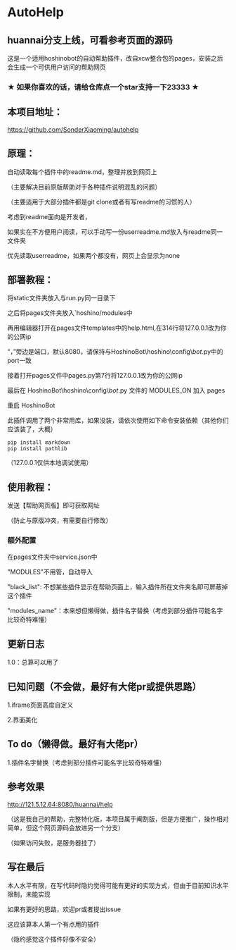 # AutoHelp

## huannai分支上线，可看参考页面的源码

这是一个适用hoshinobot的自动帮助插件，改自xcw整合包的pages，安装之后会生成一个可供用户访问的帮助网页

### ★ 如果你喜欢的话，请给仓库点一个star支持一下23333 ★

## 本项目地址：

https://github.com/SonderXiaoming/autohelp

## 原理：

自动读取每个插件中的readme.md，整理并放到网页上

（主要解决目前原版帮助对于各种插件说明混乱的问题）

（主要适用于大部分插件都是git clone或者有写readme的习惯的人）

考虑到readme面向是开发者，

如果实在不方便用户阅读，可以手动写一份userreadme.md放入与readme同一文件夹

优先读取userreadme，如果两个都没有，网页上会显示为none

## 部署教程：

 将static文件夹放入与run.py同一目录下

之后将pages文件夹放入`hoshino/modules中

再用编辑器打开在pages文件templates中的help.html,在314行将127.0.0.1改为你的公网ip

“，”旁边是端口，默认8080，请保持与HoshinoBot\hoshino\config\\_*bot*_.py中的port一致

接着打开pages文件中pages.py第7行将127.0.0.1改为你的公网ip

最后在 HoshinoBot\hoshino\config\\_*bot*_.py 文件的 MODULES_ON 加入 pages

重启 HoshinoBot

此插件调用了两个非常用库，如果没装，请依次使用如下命令安装依赖（其他你们应该装了，大概）

```
pip install markdown
pip install pathlib
```

（127.0.0.1仅供本地调试使用）

## 使用教程：

发送【帮助网页版】即可获取网址

（防止与原版冲突，有需要自行修改）

### 额外配置

在pages文件夹中service.json中

"MODULES"不用管，自动导入

"black_list":	不想某些插件显示在帮助页面上，输入插件所在文件夹名即可屏蔽掉这个插件

"modules_name"：本来想但懒得做，插件名字替换（考虑到部分插件可能名字比较奇特难懂）

## 更新日志

1.0：总算可以用了

## 已知问题（不会做，最好有大佬pr或提供思路）

1.iframe页面高度自定义

2.界面美化

## To do（懒得做。最好有大佬pr）

1.插件名字替换（考虑到部分插件可能名字比较奇特难懂）

## 参考效果

http://121.5.12.64:8080/huannai/help

（这是我自己的帮助，完整特化版，本项目属于阉割版，但是方便推广，操作相对简单，但这个网页源码会放进另一个分支）

（如果访问失败，是服务器挂了）

## 写在最后

本人水平有限，在写代码时隐约觉得可能有更好的实现方式，但由于目前知识水平限制，未能实现

如果有更好的思路，欢迎pr或者提出issue

这应该算本人第一个有点用的插件

（隐约感觉这个插件好像不安全）
